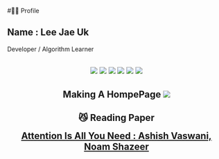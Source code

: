 #🙋‍♂️ Profile
## Name : Lee Jae Uk
Developer / Algorithm Learner


<div align="center">
    <h2 style="margin-bottom: 0;>📖 Current Study</h2>
</div>
<br/>
<div align="center">
    <img src="https://img.shields.io/badge/VSCode-007ACC?style=flat-square&logo=Visual%20Studio%20Code&logoColor=white" />
    <img src="https://img.shields.io/badge/Python-3776AB?style=flat-square&logo=Python&logoColor=white" />
    <img src="https://img.shields.io/badge/C-A8B9CC?style=flat-square&logo=c&logoColor=white" />
    <img src="https://img.shields.io/badge/C++-00599C?style=flat-square&logo=cplusplus&logoColor=white" />
    <img src="https://img.shields.io/badge/Github-181717?style=flat-square&logo=github&logoColor=white" />
    <img src="https://img.shields.io/badge/Linux-FCC624?style=flat-square&logo=Linux&logoColor=black" />
</div>


<div align="Center">
    <h2 style="margin-bottom: 0;>😅 Current Project</h2>
</div>
<br/>
<div align="center">
    <p1>Making A HompePage</p1>
    <img src="https://img.shields.io/badge/Node.js-339933?style=flat-square&logo=Node.js&logoColor=white" />
    
</div>


<div align="center">
    <h2 style="margin-bottom: 0;">😼 Reading Paper</h2>
</div>
<br/>
<div align="center">
    <h2 style="margin-top: 0;">
        <a href="https://proceedings.neurips.cc/paper_files/paper/2017/file/3f5ee243547dee91fbd053c1c4a845aa-Paper.pdf">Attention Is All You Need : Ashish Vaswani, Noam Shazeer</a>
    </h2>
</div>

